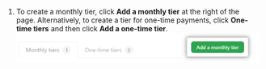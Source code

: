 1. To create a monthly tier, click **Add a monthly tier** at the right of the page. Alternatively, to create a tier for one-time payments, click **One-time tiers** and then click **Add a one-time tier**.
  ![Add a tier button](/assets/images/help/sponsors/add-a-tier-button.png)
